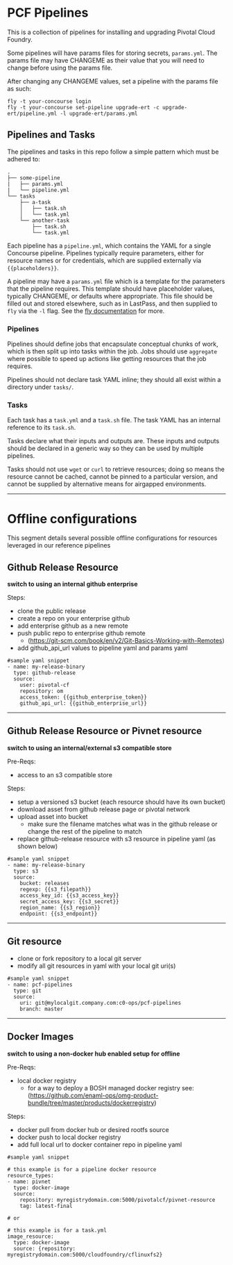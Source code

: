 # PCF Pipelines

This is a collection of pipelines for installing and upgrading Pivotal Cloud Foundry.

Some pipelines will have params files for storing secrets, `params.yml`. The
params file may have CHANGEME as their value that you will need to change
before using the params file.

After changing any CHANGEME values, set a pipeline with the params file as such:

```
fly -t your-concourse login
fly -t your-concourse set-pipeline upgrade-ert -c upgrade-ert/pipeline.yml -l upgrade-ert/params.yml
```

## Pipelines and Tasks

The pipelines and tasks in this repo follow a simple pattern which must be adhered to:

```
.
├── some-pipeline
|   ├── params.yml
|   └── pipeline.yml
└── tasks
    ├── a-task
    │   ├── task.sh
    │   └── task.yml
    └── another-task
        ├── task.sh
        └── task.yml
```

Each pipeline has a `pipeline.yml`, which contains the YAML for a single
Concourse pipeline. Pipelines typically require parameters, either for resource
names or for credentials, which are supplied externally via `{{placeholders}}`.

A pipeline may have a `params.yml` file which is a template for the parameters
that the pipeline requires. This template should have placeholder values,
typically CHANGEME, or defaults where appropriate. This file should be filled
out and stored elsewhere, such as in LastPass, and then supplied to `fly` via
the `-l` flag. See the
[fly documentation](http://concourse.ci/fly-set-pipeline.html) for more.

### Pipelines

Pipelines should define jobs that encapsulate conceptual chunks of work, which
is then split up into tasks within the job. Jobs should use `aggregate` where
possible to speed up actions like getting resources that the job requires.

Pipelines should not declare task YAML inline; they should all exist within a
directory under `tasks/`.

### Tasks

Each task has a `task.yml` and a `task.sh` file. The task YAML has an internal
reference to its `task.sh`.

Tasks declare what their inputs and outputs are. These inputs and outputs
should be declared in a generic way so they can be used by multiple pipelines.

Tasks should not use `wget` or `curl` to retrieve resources; doing so means the
resource cannot be cached, cannot be pinned to a particular version, and cannot
be supplied by alternative means for airgapped environments.

---

# Offline configurations

This segment details several possible offline configurations for resources leveraged in our reference pipelines

## Github Release Resource
**switch to using an internal github enterprise**

Steps:
- clone the public release
- create a repo on your enterprise github
- add enterprise github as a new remote
- push public repo to enterprise github remote
	- (https://git-scm.com/book/en/v2/Git-Basics-Working-with-Remotes)
- add github_api_url values to pipeline yaml and params yaml

```
#sample yaml snippet
- name: my-release-binary 
  type: github-release
  source:
    user: pivotal-cf
    repository: om
    access_token: {{github_enterprise_token}}
    github_api_url: {{github_enterprise_url}}

```

---


## Github Release Resource or Pivnet resource
**switch to using an internal/external s3 compatible store**

Pre-Reqs:
- access to an s3 compatible store

Steps:
- setup a versioned s3 bucket (each resource should have its own bucket)
- download asset from github release page or pivotal network
- upload asset into bucket 
  - make sure the filename matches what was in the github release or change the rest of the pipeline to match
- replace github-release resource with s3 resource in pipeline yaml (as shown below)

```
#sample yaml snippet
- name: my-release-binary
  type: s3
  source: 
    bucket: releases
    regexp: {{s3_filepath}}
    access_key_id: {{s3_access_key}}
    secret_access_key: {{s3_secret}}
    region_name: {{s3_region}}
    endpoint: {{s3_endpoint}}
```

---

## Git resource
- clone or fork repository to a local git server
- modify all git resources in yaml with your local git uri(s)

``` 
#sample yaml snippet
- name: pcf-pipelines
  type: git
  source:
    uri: git@mylocalgit.company.com:c0-ops/pcf-pipelines
    branch: master
```

---

## Docker Images
**switch to using a non-docker hub enabled setup for offline**

Pre-Reqs:
- local docker registry
  - for a way to deploy a BOSH managed docker registry see:
    (https://github.com/enaml-ops/omg-product-bundle/tree/master/products/dockerregistry)

Steps:
- docker pull from docker hub or desired rootfs source
- docker push to local docker registry
- add full local url to docker container repo in pipeline yaml

```
#sample yaml snippet

# this example is for a pipeline docker resource
resource_types:
- name: pivnet
  type: docker-image
  source:
    repository: myregistrydomain.com:5000/pivotalcf/pivnet-resource
    tag: latest-final

# or

# this example is for a task.yml
image_resource:
  type: docker-image
  source: {repository: myregistrydomain.com:5000/cloudfoundry/cflinuxfs2}
```
